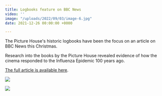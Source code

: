 ```yaml
---
title: Logbooks feature on BBC News
video: ''
image: "/uploads/2022/09/03/image-6.jpg"
date: 2021-12-26 00:00:00 +0000

---
```

The Picture House's historic logbooks have been the focus on an article on BBC News this Christmas. 

Research into the books by the Picture House revealed evidence of how the cinema responded to the Influenza Epidemic 100 years ago. 

[The full article is available here](https://www.bbc.co.uk/news/uk-england-leeds-59685437 "BBC News").

![](/uploads/2022/09/03/image-0.jpg)

![](/uploads/2022/09/03/image-3.jpg)